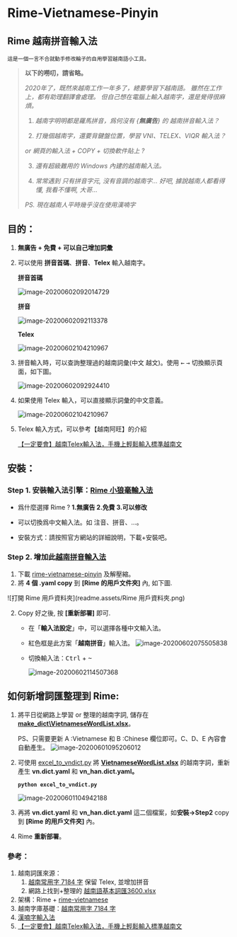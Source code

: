 # Rime-Vietnamese-Pinyin

## Rime 越南拼音輸入法

`這是一個一言不合就動手修改輪子的自用學習越南語小工具。`

> **以下的嘮叨，請省略。**
>
> *2020年了，既然來越南工作一年多了，總要學習下越南語。*
> *雖然在工作上，都有助理翻譯會處理。*
> *但自己想在電腦上輸入越南字，還是覺得很麻煩。*
> 
>1. *越南字明明都是羅馬拼音，爲何沒有 {**無廣告**} 的 越南拼音輸入法？*
> 
>2. *打幾個越南字，還要背鍵盤位置，學習 VNI、TELEX、VIQR 輸入法？*
> 
>   *or 網頁的輸入法 + COPY + 切換軟件貼上 ?*
> 
>3. *還有超級難用的 Windows 內建的越南輸入法。*
> 
> 4. *常常遇到 只有拼音字元, 沒有音調的越南字...*
>     *好吧, 據說越南人都看得懂, 我看不懂啊, 大哥...*
> 
>*PS. 現在越南人平時幾乎沒在使用漢喃字* 

## 目的：

1. **無廣告 + 免費 + 可以自己增加詞彙**

2. 可以使用 **拼音首碼**、**拼音**、**Telex** 輸入越南字。

    **拼音首碼**

      ![image-20200602092014729](readme.assets/image-20200602092014729.png) 

    **拼音**

      ![image-20200602092113378](readme.assets/image-20200602092113378.png) 

    **Telex** 

      ![image-20200602104210967](readme.assets/image-20200602104210967.png) 

    

3. 拼音輸入時，可以查詢整理過的越南詞彙(中文 越文)。使用 <kbd>&#8592;</kbd> <kbd>&#8594;</kbd> 切換顯示頁面，如下圖。

      ![image-20200602092924410](readme.assets/image-20200602092924410.png) 

      

4. 如果使用 Telex 輸入，可以直接顯示詞彙的中文意義。

   ![image-20200602104210967](readme.assets/image-20200602104210967.png) 

   

5. Telex 輸入方式，可以參考【越南阿旺】的介紹

   [【一定要會】越南Telex輸入法，手機上輕鬆輸入標準越南文](http://chanywang.blogspot.com/2014/07/telex.html)



## 安裝：

### Step 1. 安裝輸入法引擎：[Rime 小狼毫輸入法](https://rime.im/)

- 爲什麼選擇 Rime ? **1.無廣告 2.免費 3.可以修改**

- 可以切換爲中文輸入法。如 注音、拼音、…。

- 安裝方式：請按照官方網站的詳細說明，下載+安裝吧。

  

### Step 2. 增加此[越南拼音輸入法](https://github.com/JaplinChen/rime-vietnamese-pinyin) 

1. 下載 [rime-vietnamese-pinyin](https://github.com/JaplinChen/rime-vietnamese-pinyin) 及解壓縮。
2. 將 **4 個 .yaml copy** 到 **[Rime 的用戶文件夾]** 內, 如下圖.

![打開 Rime 用戶資料夾](readme.assets/Rime 用戶資料夾.png)

2. Copy 好之後, 按 **[重新部署]** 即可.

    - 在「**輸入法設定**」中，可以選擇各種中文輸入法。
    - 紅色框是此方案「**越南拼音**」輸入法。
       ![image-20200602075505838](readme.assets/image-20200602075505838.png)
    - 切換輸入法：<kbd>Ctrl</kbd> + <kbd>~</kbd>

      ![image-20200602114507368](readme.assets/image-20200602114507368.png) 

   

## 如何新增詞匯整理到 Rime: 

1. 將平日從網路上學習 or 整理的越南字詞, 儲存在 **[make_dict\VietnameseWordList.xlsx](make_dict\VietnameseWordList.xlsx)**。

   PS、只需要更新 A :Vietnamese 和 B :Chinese 欄位即可。C、D、E 內容會自動產生。
   ![image-20200601095206012](readme.assets/image-20200601095206012.png)

2. 可使用 [excel_to_vndict.py](excel_to_vndict.py) 將 **[VietnameseWordList.xlsx](make_dict\VietnameseWordList.xlsx)** 的越南字詞，重新產生 **vn.dict.yaml** 和 **vn_han.dict.yaml。**

   **`python excel_to_vndict.py`**

   ![image-20200601104942188](readme.assets/image-20200601104942188.png)

3. 再將 **vn.dict.yaml** 和 **vn_han.dict.yaml** 這二個檔案，如**安裝->Step2** copy 到 **[Rime 的用戶文件夾]** 內。

4. Rime **重新部署**。

   


### 參考：

1. 越南詞匯來源：
   1. [越南常用字 7184 字](https://gist.github.com/hieuthi/1f5d80fca871f3642f61f7e3de883f3a) 保留 Telex, 並增加拼音
   2. 網路上找到+整理的 [越南語基本詞匯3600.xlsx](越南語基本詞匯3600.xlsx)
2. 架構：Rime +  [rime-vietnamese](https://github.com/gkovacs/rime-vietnamese)
3. 越南字庫基礎：[越南常用字 7184 字](https://gist.github.com/hieuthi/1f5d80fca871f3642f61f7e3de883f3a)
4. [漢喃字輸入法](https://chinese.com.vn/phan-mem-viet-chu-han-nom-weasel-hannom-mien-phi.html)
5. [【一定要會】越南Telex輸入法，手機上輕鬆輸入標準越南文](http://chanywang.blogspot.com/2014/07/telex.html)

